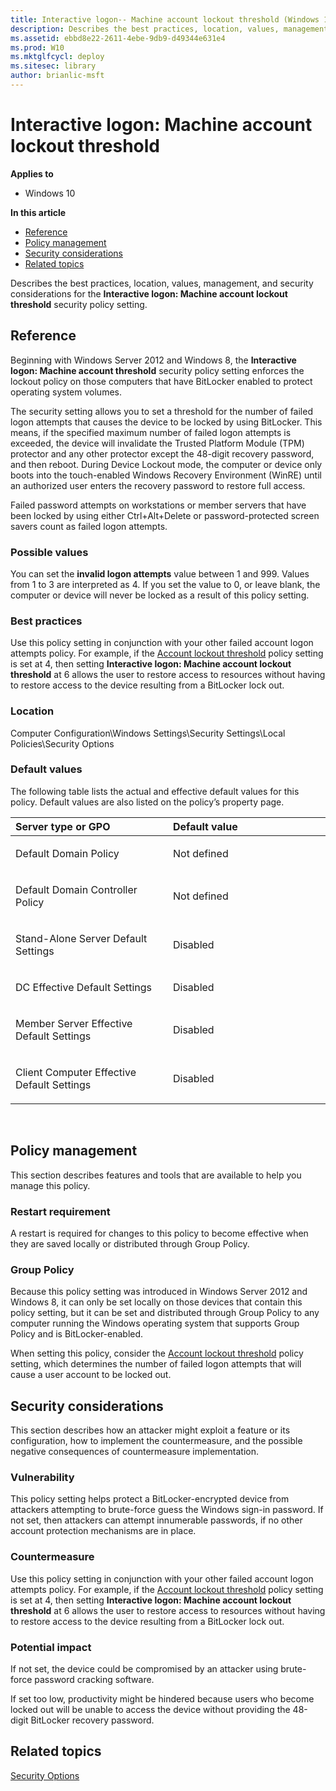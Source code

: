 ```yaml
---
title: Interactive logon-- Machine account lockout threshold (Windows 10)
description: Describes the best practices, location, values, management, and security considerations for the Interactive logon-- Machine account lockout threshold security policy setting.
ms.assetid: ebbd8e22-2611-4ebe-9db9-d49344e631e4
ms.prod: W10
ms.mktglfcycl: deploy
ms.sitesec: library
author: brianlic-msft
---
```


# Interactive logon: Machine account lockout threshold


**Applies to**

-   Windows 10

**In this article**

-   [Reference](#reference)
-   [Policy management](#policy_management)
-   [Security considerations](#security_considerations)
-   [Related topics](#related_topics)

Describes the best practices, location, values, management, and security considerations for the **Interactive logon: Machine account lockout threshold** security policy setting.

## Reference


Beginning with Windows Server 2012 and Windows 8, the **Interactive logon: Machine account threshold** security policy setting enforces the lockout policy on those computers that have BitLocker enabled to protect operating system volumes.

The security setting allows you to set a threshold for the number of failed logon attempts that causes the device to be locked by using BitLocker. This means, if the specified maximum number of failed logon attempts is exceeded, the device will invalidate the Trusted Platform Module (TPM) protector and any other protector except the 48-digit recovery password, and then reboot. During Device Lockout mode, the computer or device only boots into the touch-enabled Windows Recovery Environment (WinRE) until an authorized user enters the recovery password to restore full access.

Failed password attempts on workstations or member servers that have been locked by using either Ctrl+Alt+Delete or password-protected screen savers count as failed logon attempts.

### Possible values

You can set the **invalid logon attempts** value between 1 and 999. Values from 1 to 3 are interpreted as 4. If you set the value to 0, or leave blank, the computer or device will never be locked as a result of this policy setting.

### Best practices

Use this policy setting in conjunction with your other failed account logon attempts policy. For example, if the [Account lockout threshold](account-lockout-threshold.md) policy setting is set at 4, then setting **Interactive logon: Machine account lockout threshold** at 6 allows the user to restore access to resources without having to restore access to the device resulting from a BitLocker lock out.

### Location

Computer Configuration\\Windows Settings\\Security Settings\\Local Policies\\Security Options

### Default values

The following table lists the actual and effective default values for this policy. Default values are also listed on the policy’s property page.

<table>
<colgroup>
<col width="50%" />
<col width="50%" />
</colgroup>
<thead>
<tr class="header">
<th align="left">Server type or GPO</th>
<th align="left">Default value</th>
</tr>
</thead>
<tbody>
<tr class="odd">
<td align="left"><p>Default Domain Policy</p></td>
<td align="left"><p>Not defined</p></td>
</tr>
<tr class="even">
<td align="left"><p>Default Domain Controller Policy</p></td>
<td align="left"><p>Not defined</p></td>
</tr>
<tr class="odd">
<td align="left"><p>Stand-Alone Server Default Settings</p></td>
<td align="left"><p>Disabled</p></td>
</tr>
<tr class="even">
<td align="left"><p>DC Effective Default Settings</p></td>
<td align="left"><p>Disabled</p></td>
</tr>
<tr class="odd">
<td align="left"><p>Member Server Effective Default Settings</p></td>
<td align="left"><p>Disabled</p></td>
</tr>
<tr class="even">
<td align="left"><p>Client Computer Effective Default Settings</p></td>
<td align="left"><p>Disabled</p></td>
</tr>
</tbody>
</table>

 

## Policy management


This section describes features and tools that are available to help you manage this policy.

### Restart requirement

A restart is required for changes to this policy to become effective when they are saved locally or distributed through Group Policy.

### Group Policy

Because this policy setting was introduced in Windows Server 2012 and Windows 8, it can only be set locally on those devices that contain this policy setting, but it can be set and distributed through Group Policy to any computer running the Windows operating system that supports Group Policy and is BitLocker-enabled.

When setting this policy, consider the [Account lockout threshold](account-lockout-threshold.md) policy setting, which determines the number of failed logon attempts that will cause a user account to be locked out.

## Security considerations


This section describes how an attacker might exploit a feature or its configuration, how to implement the countermeasure, and the possible negative consequences of countermeasure implementation.

### Vulnerability

This policy setting helps protect a BitLocker-encrypted device from attackers attempting to brute-force guess the Windows sign-in password. If not set, then attackers can attempt innumerable passwords, if no other account protection mechanisms are in place.

### Countermeasure

Use this policy setting in conjunction with your other failed account logon attempts policy. For example, if the [Account lockout threshold](account-lockout-threshold.md) policy setting is set at 4, then setting **Interactive logon: Machine account lockout threshold** at 6 allows the user to restore access to resources without having to restore access to the device resulting from a BitLocker lock out.

### Potential impact

If not set, the device could be compromised by an attacker using brute-force password cracking software.

If set too low, productivity might be hindered because users who become locked out will be unable to access the device without providing the 48-digit BitLocker recovery password.

## Related topics


[Security Options](security-options.md)

 

 





